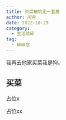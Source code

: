 ```yaml
---
title: 买菜被坑走一套房
author: 闲月
date: 2022-10-29
category:
  - 生活琐碎
tag:
  - 碎碎念
---
```


我再去他家买菜我是狗。

<!-- more -->

## 买菜

占位x

占位xx
